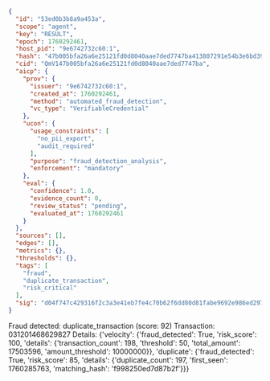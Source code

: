 ```json
{
  "id": "53ed0b3b8a9a453a",
  "scope": "agent",
  "key": "RESULT",
  "epoch": 1760292461,
  "host_pid": "9e6742732c60:1",
  "hash": "47b005bfa26a6e25121fd0d8040aae7ded7747ba413807291e54b3e6bd391103",
  "cid": "QmV147b005bfa26a6e25121fd0d8040aae7ded7747ba",
  "aicp": {
    "prov": {
      "issuer": "9e6742732c60:1",
      "created_at": 1760292461,
      "method": "automated_fraud_detection",
      "vc_type": "VerifiableCredential"
    },
    "ucon": {
      "usage_constraints": [
        "no_pii_export",
        "audit_required"
      ],
      "purpose": "fraud_detection_analysis",
      "enforcement": "mandatory"
    },
    "eval": {
      "confidence": 1.0,
      "evidence_count": 0,
      "review_status": "pending",
      "evaluated_at": 1760292461
    }
  },
  "sources": [],
  "edges": [],
  "metrics": {},
  "thresholds": {},
  "tags": [
    "fraud",
    "duplicate_transaction",
    "risk_critical"
  ],
  "sig": "d04f747c429316f2c3a3e41eb7fe4c70b62f6dd80d81fabe9692e986ed2974b3"
}
```

Fraud detected: duplicate_transaction (score: 92)
Transaction: 031201468629827
Details: {'velocity': {'fraud_detected': True, 'risk_score': 100, 'details': {'transaction_count': 198, 'threshold': 50, 'total_amount': 17503596, 'amount_threshold': 10000000}}, 'duplicate': {'fraud_detected': True, 'risk_score': 85, 'details': {'duplicate_count': 197, 'first_seen': 1760285763, 'matching_hash': 'f998250ed7d87b2f'}}}